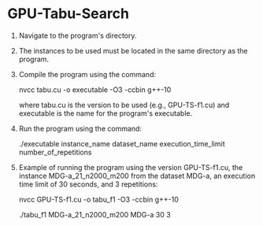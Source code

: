 # GPU-Tabu-Search

1. Navigate to the program's directory.
2. The instances to be used must be located in the same directory as the program.
3. Compile the program using the command:
   
   nvcc tabu.cu -o executable -O3 -ccbin g++-10

   where tabu.cu is the version to be used (e.g., GPU-TS-f1.cu) and executable is the name for the program's executable.

5. Run the program using the command:
   
   ./executable instance_name dataset_name execution_time_limit number_of_repetitions

6. Example of running the program using the version GPU-TS-f1.cu, the instance MDG-a_21_n2000_m200 from the dataset MDG-a, an execution time limit of 30 seconds, and 3 repetitions:

   nvcc GPU-TS-f1.cu -o tabu_f1 -O3 -ccbin g++-10

   ./tabu_f1 MDG-a_21_n2000_m200 MDG-a 30 3

